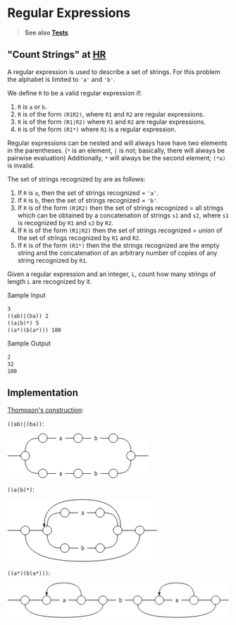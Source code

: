 # Regular Expressions

> **See also [Tests](../../../../../../../test/groovy/com/tydbits/hackerrank/strings/regex_count)**

## "Count Strings" at [HR](https://www.hackerrank.com/challenges/count-strings)

A regular expression is used to describe a set of strings. 
For this problem the alphabet is limited to `'a'` and `'b'`.

We define `R` to be a valid regular expression if: 
1) `R` is `a` or `b`. 
2) `R` is of the form `(R1R2)`, where `R1` and `R2` are regular expressions. 
3) `R` is of the form `(R1|R2)` where `R1` and `R2` are regular expressions. 
4) `R` is of the form `(R1*)` where `R1` is a regular expression.

Regular expressions can be nested and will always have have two elements 
in the parentheses. (`*` is an element, `|` is not; basically, there will 
always be pairwise evaluation) Additionally, `*` will always be the second element; 
`(*a)` is invalid.

The set of strings recognized by  are as follows: 
1) If `R` is `a`, then the set of strings recognized = `'a'`. 
2) If `R` is `b`, then the set of strings recognized = `'b'`. 
3) If `R` is of the form `(R1R2)` then the set of strings recognized = all strings 
which can be obtained by a concatenation of strings `s1` and `s2`, where 
`s1` is recognized by `R1` and `s2` by `R2`. 
4) If `R` is of the form `(R1|R2)` then the set of strings recognized = 
union of the set of strings recognized by `R1` and `R2`. 
5) If `R` is of the form `(R1*)` then the the strings recognized are 
the empty string and the concatenation of an arbitrary number of copies 
of any string recognized by `R1`.

Given a regular expression and an integer, `L`, count how many strings of length `L` 
are recognized by it.

Sample Input
```
3  
((ab)|(ba)) 2  
((a|b)*) 5  
((a*)(b(a*))) 100
```

Sample Output
```
2
32
100
```

## Implementation

[Thompson's construction](https://en.wikipedia.org/wiki/Thompson%27s_construction):

`((ab)|(ba))`:

![((ab)|(ba))](resources/diagram-1.png "((ab)|(ba))")

`((a|b)*)`:

![((a|b)*)](resources/diagram-2.png "((a|b)*)")

`((a*)(b(a*)))`:

![((a*)(b(a*)))](resources/diagram-3.png "((a*)(b(a*)))")


